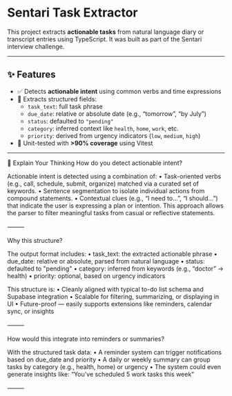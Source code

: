 # Sentari Task Extractor

This project extracts **actionable tasks** from natural language diary or transcript entries using TypeScript. It was built as part of the Sentari interview challenge.

---

## ✨ Features

- ✅ Detects **actionable intent** using common verbs and time expressions
- 📆 Extracts structured fields:
  - `task_text`: full task phrase
  - `due_date`: relative or absolute date (e.g., “tomorrow”, “by July”)
  - `status`: defaulted to `"pending"`
  - `category`: inferred context like `health`, `home`, `work`, etc.
  - `priority`: derived from urgency indicators (`low`, `medium`, `high`)
- 🧪 Unit-tested with **>90% coverage** using Vitest

---
🧠 Explain Your Thinking
How do you detect actionable intent?

Actionable intent is detected using a combination of:
	•	Task-oriented verbs (e.g., call, schedule, submit, organize) matched via a curated set of keywords.
	•	Sentence segmentation to isolate individual actions from compound statements.
	•	Contextual clues (e.g., “I need to…”, “I should…”) that indicate the user is expressing a plan or intention.
This approach allows the parser to filter meaningful tasks from casual or reflective statements.

⸻

Why this structure?

The output format includes:
	•	task_text: the extracted actionable phrase
	•	due_date: relative or absolute, parsed from natural language
	•	status: defaulted to "pending"
	•	category: inferred from keywords (e.g., “doctor” → health)
	•	priority: optional, based on urgency indicators

This structure is:
	•	Cleanly aligned with typical to-do list schema and Supabase integration
	•	Scalable for filtering, summarizing, or displaying in UI
	•	Future-proof — easily supports extensions like reminders, calendar sync, or insights

⸻

How would this integrate into reminders or summaries?

With the structured task data:
	•	A reminder system can trigger notifications based on due_date and priority
	•	A daily or weekly summary can group tasks by category (e.g., health, home) or urgency
	•	The system could even generate insights like: “You’ve scheduled 5 work tasks this week”

⸻
